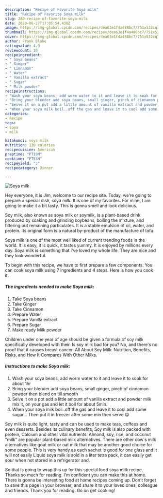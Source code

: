 ```yaml
---
description: "Recipe of Favorite Soya milk"
title: "Recipe of Favorite Soya milk"
slug: 280-recipe-of-favorite-soya-milk
date: 2020-06-27T17:05:54.438Z
image: https://img-global.cpcdn.com/recipes/dea63e1f4a488bc7/751x532cq70/soya-milk-recipe-main-photo.jpg
thumbnail: https://img-global.cpcdn.com/recipes/dea63e1f4a488bc7/751x532cq70/soya-milk-recipe-main-photo.jpg
cover: https://img-global.cpcdn.com/recipes/dea63e1f4a488bc7/751x532cq70/soya-milk-recipe-main-photo.jpg
author: Frank Blake
ratingvalue: 4.9
reviewcount: 10
recipeingredient:
- " Soya beans"
- " Ginger"
- " Cinnamon"
- " Water"
- " Vanilla extract"
- " Sugar"
- " Milk powder"
recipeinstructions:
- "Wash your soya beans, add worm water to it and leave it to soak for about 1hr"
- "Bring your blender add soya beans, small ginger, pinch of cinnamon powder then blend on till smooth"
- "Seive it on a pot add a little amount of vanilla extract and powder milk mix it, on your gas and let it boil for about 5min."
- "When your soya milk boil..off the gas and leave it to cool add some sugar... Then put it in freezer after some min then serve 😋"
categories:
- Recipe
tags:
- soya
- milk

katakunci: soya milk 
nutrition: 130 calories
recipecuisine: American
preptime: "PT19M"
cooktime: "PT53M"
recipeyield: "3"
recipecategory: Dinner

---
```



![Soya milk](https://img-global.cpcdn.com/recipes/dea63e1f4a488bc7/751x532cq70/soya-milk-recipe-main-photo.jpg)

Hey everyone, it is Jim, welcome to our recipe site. Today, we're going to prepare a special dish, soya milk. It is one of my favorites. For mine, I am going to make it a bit tasty. This is gonna smell and look delicious.

Soy milk, also known as soya milk or soymilk, is a plant-based drink produced by soaking and grinding soybeans, boiling the mixture, and filtering out remaining particulates. It is a stable emulsion of oil, water, and protein. Its original form is a natural by-product of the manufacture of tofu.

Soya milk is one of the most well liked of current trending foods in the world. It is easy, it is quick, it tastes yummy. It is enjoyed by millions every day. Soya milk is something that I've loved my whole life. They are nice and they look wonderful.


To begin with this recipe, we have to first prepare a few components. You can cook soya milk using 7 ingredients and 4 steps. Here is how you cook it.

<!--inarticleads1-->

##### The ingredients needed to make Soya milk:

1. Take  Soya beans
1. Take  Ginger
1. Take  Cinnamon
1. Prepare  Water
1. Prepare  Vanilla extract
1. Prepare  Sugar
1. Make ready  Milk powder


Children under one year of age should be given a formula of soy milk specifically developed with their. Is soy milk bad for you? No, and there&#39;s no proof that it causes breast cancer. All About Soy Milk: Nutrition, Benefits, Risks, and How It Compares With Other Milks. 

<!--inarticleads2-->

##### Instructions to make Soya milk:

1. Wash your soya beans, add worm water to it and leave it to soak for about 1hr
1. Bring your blender add soya beans, small ginger, pinch of cinnamon powder then blend on till smooth
1. Seive it on a pot add a little amount of vanilla extract and powder milk mix it, on your gas and let it boil for about 5min.
1. When your soya milk boil..off the gas and leave it to cool add some sugar... Then put it in freezer after some min then serve 😋


Soy milk is quite light, tasty and can be used to make teas, coffees and even desserts. Besides its culinary benefits, Soy milk is also packed with protein, Calcium and other vital nutrients. Almond, soy, rice, and coconut &#34;milk&#34; are popular plant-based milk alternatives. There are other cow&#39;s milk alternatives like goat milk or oat milk that may be another good choice for some people. This is very handy as each sachet is good for one glass and it will not easily Liquid soya milk is sold in a liter tetra pack, it can easily get sour when not stored in a refrigerator and. 

So that is going to wrap this up for this special food soya milk recipe. Thanks so much for reading. I'm confident you can make this at home. There is gonna be interesting food at home recipes coming up. Don't forget to save this page in your browser, and share it to your loved ones, colleague and friends. Thank you for reading. Go on get cooking!
